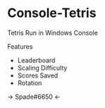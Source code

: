 # Console-Tetris
Tetris Run in Windows Console

Features 
- Leaderboard
- Scaling Difficulty
- Scores Saved
- Rotation

-> Spade#6650 <-
